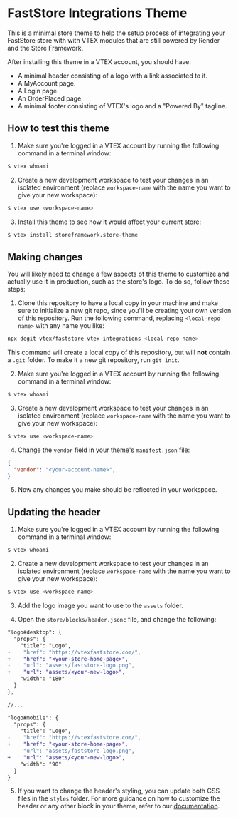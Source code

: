 # FastStore Integrations Theme

This is a minimal store theme to help the setup process of integrating your FastStore store with with VTEX modules that are still powered by Render and the Store Framework.

After installing this theme in a VTEX account, you should have:

- A minimal header consisting of a logo with a link associated to it.
- A MyAccount page.
- A Login page.
- An OrderPlaced page.
- A minimal footer consisting of VTEX's logo and a "Powered By" tagline.

## How to test this theme

1. Make sure you're logged in a VTEX account by running the following command in a terminal window:

```bash
$ vtex whoami
```

2. Create a new development workspace to test your changes in an isolated environment (replace `workspace-name` with the name you want to give your new workspace):

```bash
$ vtex use <workspace-name>
```

3. Install this theme to see how it would affect your current store:

```bash
$ vtex install storeframework.store-theme
```

## Making changes

You will likely need to change a few aspects of this theme to customize and actually use it in production, such as the store's logo. To do so, follow these steps:

1. Clone this repository to have a local copy in your machine and make sure to initialize a new git repo, since you'll be creating your own version of this repository. Run the following command, replacing `<local-repo-name>` with any name you like:

```bash
npx degit vtex/faststore-vtex-integrations <local-repo-name>
```

This command will create a local copy of this repository, but will **not** contain a `.git` folder. To make it a new git repository, run `git init`.

2. Make sure you're logged in a VTEX account by running the following command in a terminal window:

```bash
$ vtex whoami
```

3. Create a new development workspace to test your changes in an isolated environment (replace `workspace-name` with the name you want to give your new workspace):

```bash
$ vtex use <workspace-name>
```

4. Change the `vendor` field in your theme's `manifest.json` file:

```json
{
  "vendor": "<your-account-name>",
}
```

5. Now any changes you make should be reflected in your workspace.

## Updating the header

1. Make sure you're logged in a VTEX account by running the following command in a terminal window:

```bash
$ vtex whoami
```

2. Create a new development workspace to test your changes in an isolated environment (replace `workspace-name` with the name you want to give your new workspace):

```bash
$ vtex use <workspace-name>
```

3. Add the logo image you want to use to the `assets` folder.

4. Open the `store/blocks/header.jsonc` file, and change the following:

```diff
"logo#desktop": {
  "props": {
    "title": "Logo",
-    "href": "https://vtexfaststore.com/",
+    "href": "<your-store-home-page>",
-    "url": "assets/faststore-logo.png",
+    "url": "assets/<your-new-logo>",
    "width": "180"
  }
},

//...

"logo#mobile": {
  "props": {
    "title": "Logo",
-    "href": "https://vtexfaststore.com/",
+    "href": "<your-store-home-page>",
-    "url": "assets/faststore-logo.png",
+    "url": "assets/<your-new-logo>",
    "width": "90"
  }
}

```

5. If you want to change the header's styling, you can update both CSS files in the `styles` folder. For more guidance on how to customize the header or any other block in your theme, refer to our [documentation](https://developers.vtex.com/vtex-developer-docs/docs/vtex-io-documentation-using-css-handles-for-store-customization).
